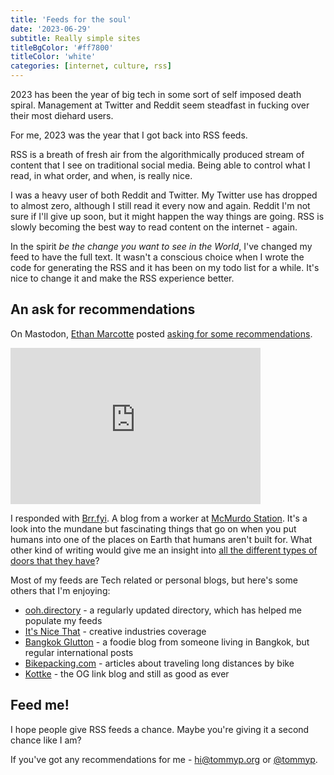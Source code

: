 ```yaml
---
title: 'Feeds for the soul'
date: '2023-06-29'
subtitle: Really simple sites
titleBgColor: '#ff7800'
titleColor: 'white'
categories: [internet, culture, rss]
---
```


2023 has been the year of big tech in some sort of self imposed death spiral. Management at Twitter and Reddit seem steadfast in fucking over their most diehard users.

For me, 2023 was the year that I got back into RSS feeds.

RSS is a breath of fresh air from the algorithmically produced stream of content that I see on traditional social media. Being able to control what I read, in what order, and when, is really nice.

I was a heavy user of both Reddit and Twitter. My Twitter use has dropped to almost zero, although I still read it every now and again. Reddit I'm not sure if I'll give up soon, but it might happen the way things are going. RSS is slowly becoming the best way to read content on the internet - again.

In the spirit _be the change you want to see in the World_, I've changed my feed to have the full text. It wasn't a conscious choice when I wrote the code for generating the RSS and it has been on my todo list for a while. It's nice to change it and make the RSS experience better.

## An ask for recommendations

On Mastodon, [Ethan Marcotte](https://ethanmarcotte.com/) posted [asking for some recommendations](https://follow.ethanmarcotte.com/@beep/110622733547605386).

<iframe title="Ethan Marcotte's post on Mastodon" src="https://follow.ethanmarcotte.com/@beep/110622733547605386/embed" class="mastodon-embed" style="max-width: 100%; border: 0" width="400" height="250" allowfullscreen="allowfullscreen"></iframe>

I responded with [Brr.fyi](https://brr.fyi/). A blog from a worker at [McMurdo Station](https://en.wikipedia.org/wiki/McMurdo_Station). It's a look into the mundane but fascinating things that go on when you put humans into one of the places on Earth that humans aren't built for. What other kind of writing would give me an insight into [all the different types of doors that they have](https://brr.fyi/posts/doors-of-mcmurdo)?

Most of my feeds are Tech related or personal blogs, but here's some others that I'm enjoying:

- [ooh.directory](https://ooh.directory/) - a regularly updated directory, which has helped me populate my feeds
- [It's Nice That](https://www.itsnicethat.com/) - creative industries coverage
- [Bangkok Glutton](https://bangkokglutton.com/) - a foodie blog from someone living in Bangkok, but regular international posts
- [Bikepacking.com](https://bikepacking.com/) - articles about traveling long distances by bike
- [Kottke](https://kottke.org/) - the OG link blog and still as good as ever

## Feed me!

I hope people give RSS feeds a chance. Maybe you're giving it a second chance like I am?

If you've got any recommendations for me - [hi@tommyp.org](mailto:hi@tommyp.org) or [@tommyp](https://mastodon.social/@tommyp).

